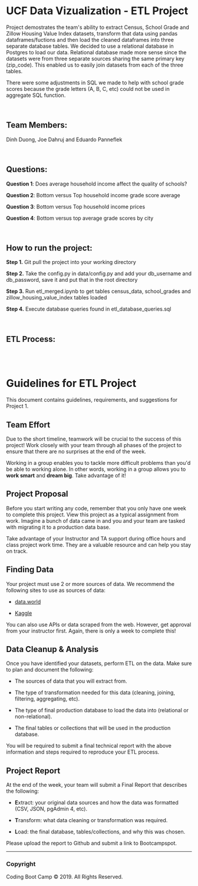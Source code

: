 <H1>UCF Data Vizualization - ETL Project</H1>

<p>Project demostrates the team's ability to extract Census, School Grade and Zillow Housing Value Index datasets, transform that data using pandas dataframes/fuctions and then load the cleaned dataframes into three separate database tables. We decided to use a relational database in Postgres to load our data. Relational database made more sense since the datasets were from three separate sources sharing the same primary key (zip_code). This enabled us to easily join datasets from each of the three tables.</p>
<p>There were some adjustments in SQL we made to help with school grade scores because the grade letters (A, B, C, etc) could not be used in aggregate SQL function.</p>

<br>
<H2>Team Members:</H2>
	<p>Dinh Duong, Joe Dahruj and Eduardo Panneflek</p>

<br>

<H2>Questions:</H2>
	<p><b>Question 1</b>: Does average household income affect the quality of schools?<p>
	<p><b>Question 2</b>: Bottom versus Top household income grade score average<p>
	<p><b>Question 3</b>: Bottom versus Top household income prices<p>
	<p><b>Question 4</b>: Bottom versus top average grade scores by city<p>
		
<br>

<H2>How to run the project:</H2>
  	<p><b>Step 1.</b> Git pull the project into your working directory</p>
  	<p><b>Step 2.</b> Take the config.py in data/config.py and add your db_username and db_password, save it and put that in the root directory</p>
  	<p><b>Step 3.</b> Run etl_merged.ipynb to get tables census_data, school_grades and zillow_housing_value_index tables loaded</p>
  	<p><b>Step 4.</b> Execute database queries found in etl_database_queries.sql</p>

<br>

<H2>ETL Process:</H2>



<br>
<br>


# Guidelines for ETL Project

This document contains guidelines, requirements, and suggestions for Project 1.

## Team Effort

Due to the short timeline, teamwork will be crucial to the success of this project! Work closely with your team through all phases of the project to ensure that there are no surprises at the end of the week.

Working in a group enables you to tackle more difficult problems than you'd be able to working alone. In other words, working in a group allows you to **work smart** and **dream big**. Take advantage of it!

## Project Proposal

Before you start writing any code, remember that you only have one week to complete this project. View this project as a typical assignment from work. Imagine a bunch of data came in and you and your team are tasked with migrating it to a production data base.

Take advantage of your Instructor and TA support during office hours and class project work time. They are a valuable resource and can help you stay on track.

## Finding Data

Your project must use 2 or more sources of data. We recommend the following sites to use as sources of data:

* [data.world](https://data.world/)

* [Kaggle](https://www.kaggle.com/)

You can also use APIs or data scraped from the web. However, get approval from your instructor first. Again, there is only a week to complete this!

## Data Cleanup & Analysis

Once you have identified your datasets, perform ETL on the data. Make sure to plan and document the following:

* The sources of data that you will extract from.

* The type of transformation needed for this data (cleaning, joining, filtering, aggregating, etc).

* The type of final production database to load the data into (relational or non-relational).

* The final tables or collections that will be used in the production database.

You will be required to submit a final technical report with the above information and steps required to reproduce your ETL process.

## Project Report

At the end of the week, your team will submit a Final Report that describes the following:

* **E**xtract: your original data sources and how the data was formatted (CSV, JSON, pgAdmin 4, etc).

* **T**ransform: what data cleaning or transformation was required.

* **L**oad: the final database, tables/collections, and why this was chosen.

Please upload the report to Github and submit a link to Bootcampspot.

- - -

### Copyright

Coding Boot Camp © 2019. All Rights Reserved.
